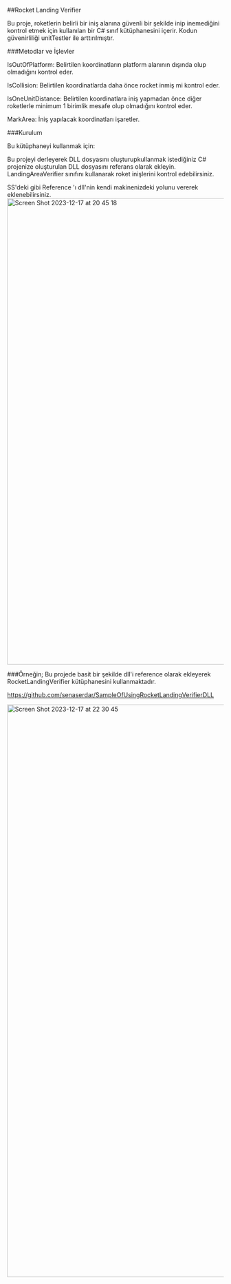 ##Rocket Landing Verifier

Bu proje, roketlerin belirli bir iniş alanına güvenli bir şekilde inip inemediğini kontrol etmek için kullanılan bir C# sınıf kütüphanesini içerir. Kodun güvenirliliği unitTestler ile arttırılmıştır.

###Metodlar ve İşlevler

IsOutOfPlatform: Belirtilen koordinatların platform alanının dışında olup olmadığını kontrol eder.

IsCollision: Belirtilen koordinatlarda daha önce rocket inmiş mi kontrol eder.

IsOneUnitDistance: Belirtilen koordinatlara iniş yapmadan önce diğer roketlerle minimum 1 birimlik mesafe olup olmadığını kontrol eder.

MarkArea: İniş yapılacak koordinatları işaretler.

###Kurulum

Bu kütüphaneyi kullanmak için:

Bu projeyi derleyerek DLL dosyasını oluşturupkullanmak istediğiniz C# projenize oluşturulan DLL dosyasını referans olarak ekleyin.
LandingAreaVerifier sınıfını kullanarak roket inişlerini kontrol edebilirsiniz.


SS'deki gibi Reference 'ı dll'nin kendi makinenizdeki yolunu vererek eklenebilirsiniz.
<img width="1083" alt="Screen Shot 2023-12-17 at 20 45 18" src="https://github.com/senaserdar/RocketLandingVerifier/assets/53566797/f3262ac4-13bd-4a5d-9ffe-8be061c5824d">

###Örneğin; Bu projede basit bir şekilde dll'i reference olarak ekleyerek RocketLandingVerifier kütüphanesini kullanmaktadır.

https://github.com/senaserdar/SampleOfUsingRocketLandingVerifierDLL

<img width="1330" alt="Screen Shot 2023-12-17 at 22 30 45" src="https://github.com/senaserdar/RocketLandingVerifier/assets/53566797/b7562267-e342-496a-b669-c5cdd66cc5fa">




